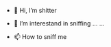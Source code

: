- 👋 Hi, I’m shitter
- 👀 I’m interestand in sniffing ...
...

- 📫 How to sniff me

<!---
Farter89/Farter89 is a ✨ special ✨ repository because its `README.md` (this file) appears on your GitHub profile.
You can click the Preview link to take a look at your changes.
--->
